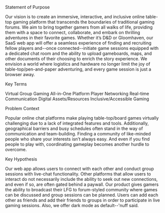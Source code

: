 Statement of Purpose

Our vision is to create an immersive, interactive, and inclusive online table-top gaming platform that transcends the boundaries of traditional gaming forums. We aim to bring together gamers from all walks of life, providing them with a space to connect, collaborate, and embark on thrilling adventures in their favorite games. Whether it’s D&D or Gloomhaven, our SaaS web app will offer a seamless experience of finding and recruiting fellow players and--once connected--initiate game sessions equipped with a dedicated chat room and the ability to upload gameboards, maps, and other documents of their choosing to enrich the story experience. We envision a world where logistics and hardware no longer limit the joy of table-top/pen-and-paper adventuring, and every game session is just a browser away.

Key Terms

Virtual Group Gaming All-in-One Platform
Player Networking
Real-time Communication
Digital Assets/Resources
Inclusive/Accessible Gaming

Problem Context

Popular online chat platforms make playing table-top/board games virtually challenging due to a lack of integrated features and tools. Additionally, geographical barriers and busy schedules often stand in the way of communication and team-building. Finding a community of like-minded people who share your interests isn’t always easy. And even if you find people to play with, coordinating gameplay becomes another hurdle to overcome.

Key Hypothesis

Our web app allows users to connect with each other and conduct group sessions with live-chat functionality. Other platforms that allow users to interact do not necessarily include the ability to seek out new connections, and even if so, are often gated behind a paywall. Our product gives gamers the ability to broadcast their LFG to forum-styled community where games can be discussed and group sessions can be planned. Users can add each other as friends and add their friends to groups in order to participate in live gaming sessions. Also, we offer dark mode as default--'nuff said.

